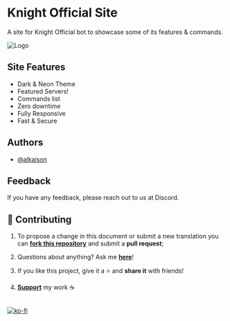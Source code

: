 
# Knight Official Site

A site for Knight Official bot to showcase some of its features & commands.


![Logo](https://i.ibb.co/3WZzXwn/Screenshot-20220214-200943.png?size=4096)


## Site Features

- Dark & Neon Theme
- Featured Servers!
- Commands list
- Zero downtime
- Fully Responsive
- Fast & Secure 


## Authors

- [@alkaison](https://www.github.com/alkaison)


## Feedback

If you have any feedback, please reach out to us at Discord.

## 💛 Contributing

1. To propose a change in this document or submit a new translation you can <a href="https://github.com/Alkaison/knightofficial.github.io/fork"><b>fork this repository</b></a> and submit a **pull request**;

2. Questions about anything? Ask me <a href="https://github.com/Alkaison/knightofficial.github.io/issues/new"><b>here</b></a>!

3. If you like this project, give it a ⭐ and **share it** with friends!

4. <a href="https://ko-fi.com/alkaison"><b>Support</b></a> my work ☕

</br >[![ko-fi](https://ko-fi.com/img/githubbutton_sm.svg)](https://ko-fi.com/alkaison)

 
